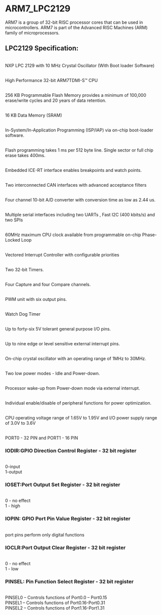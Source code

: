 # ARM7_LPC2129

ARM7 is a group of 32-bit RISC processor cores that can be used in microcontrollers. ARM7 is part of the Advanced RISC Machines (ARM) family of microprocessors.

## LPC2129 Specification:

<br> NXP LPC 2129 with 10 MHz Crystal Oscillator (With Boot loader Software)

<br> High Performance 32-bit ARM7TDMI-S™ CPU

<br> 256 KB Programmable Flash Memory provides a minimum of 100,000 erase/write cycles and 20 years of data retention.

<br> 16 KB Data Memory (SRAM)

<br> In-System/In-Application Programming (ISP/IAP) via on-chip boot-loader software. 

<br> Flash programming takes 1 ms per 512 byte line. Single sector or full chip erase takes 400ms.

<br> Embedded ICE-RT interface enables breakpoints and watch points.

<br> Two interconnected CAN interfaces with advanced acceptance filters

<br> Four channel 10-bit A/D converter with conversion time as low as 2.44 us.

<br> Multiple serial interfaces including two UARTs , Fast I2C (400 kbits/s) and two SPIs 

<br> 60MHz maximum CPU clock available from programmable on-chip Phase-Locked Loop 

<br> Vectored Interrupt Controller with configurable priorities

<br> Two 32-bit Timers. 

<br> Four Capture and four Compare channels. 

<br> PWM unit with six output pins.

<br> Watch Dog Timer

<br> Up to forty-six 5V tolerant general purpose I/O pins. 

<br> Up to nine edge or level sensitive external interrupt pins. 

<br> On-chip crystal oscillator with an operating range of 1MHz to 30MHz. 

<br> Two low power modes - Idle and Power-down. 

<br> Processor wake-up from Power-down mode via external interrupt. 

<br> Individual enable/disable of peripheral functions for power optimization. 

<br> CPU operating voltage range of 1.65V to 1.95V and I/O power supply range of 3.0V to 3.6V

<br> PORT0 - 32 PIN  and  PORT1 - 16 PIN

### IODIR:GPIO Direction Control Register - 32 bit register
<br> 0-input
<br> 1-output

### IOSET:Port Output Set Register - 32 bit register
<br> 0 - no effect
<br> 1 - high

### IOPIN: GPIO Port Pin Value Register - 32 bit register
<br> port pins perform only digital functions

### IOCLR:Port Output Clear Register - 32 bit register
<br> 0 - no effect
<br> 1 - low

### PINSEL: Pin Function Select Register - 32 bit register
<br> PINSEL0 – Controls functions of Port0.0 – Port0.15
<br> PINSEL1 – Controls functions of Port0.16-Port0.31
<br> PINSEL2 – Controls functions of Port1.16-Port1.31




